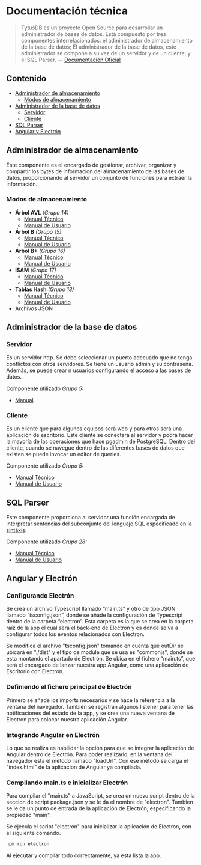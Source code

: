 # Documentación técnica
> TytusDB es un proyecto Open Source para desarrollar un administrador de bases de datos. Está compuesto por tres componentes interrelacionados: el administrador de almacenamiento de la base de datos; El administrador de la base de datos, este administrador se compone a su vez de un servidor y de un cliente; y el SQL Parser.  — [Documentación Oficial](https://github.com/tytusdb/tytus)

## Contenido
- [Administrador de almacenamiento](#adminStorage)
    - [Modos de almacenamiento](#storageMode)
- [Administrador de la base de datos](#adminDB)
    - [Servidor](#server)
    - [Cliente](#client)
- [SQL Parser](#parser)
- [Angular y Electrón](#angularElectron)


## Administrador de almacenamiento<a name="adminStorage"></a>
Este componente es el encargado de gestionar, archivar, organizar y compartir los bytes de informacion del almacenamiento de las bases de datos, proporcionando al servidor un conjunto de funciones para extraer la información.

### Modos de almacenamiento<a name="storageMode"></a>
- **Árbol AVL** *(Grupo 14)*
    - [Manual Técnico](../storage/AVL/docs/TechnicalManual.md)
    - [Manual de Usuario](../storage/AVL/docs/UserManual.md)
- **Árbol B** *(Grupo 15)*
    - [Manual Técnico](../storage/BTree/docs/Manual_de_Usuario.md)
    - [Manual de Usuario](../storage/BTree/docs/Manual_Tecnico.md)
- **Árbol B+** *(Grupo 16)*
    - [Manual Técnico](../storage/BPTree/doc/techManual_doc.md)
    - [Manual de Usuario](../storage/BPTree/doc/userManual_doc.md)
- **ISAM** *(Grupo 17)*
    - [Manual Técnico](../storage/ISAM/doc/Technical_guide.md)
    - [Manual de Usuario](../storage/ISAM/doc/user_guide.md)
- **Tablas Hash** *(Grupo 18)*
    - [Manual Técnico](../storage/Hash/docs/Manual_tecnico.md)
    - [Manual de Usuario](../storage/Hash/docs/Manual_de_usuario.md)
- Archivos JSON

## Administrador de la base de datos<a name="adminDB"></a>
### Servidor<a name="server"></a>
Es un servidor http. Se debe seleccionar un puerto adecuado que no tenga conflictos con otros servidores. Se tiene un usuario admin y su contraseña. Además, se puede crear n usuarios configurando el acceso a las bases de datos.

Componente utilizado *Grupo 5:*
- [Manual](../server/README.md)

### Cliente<a name="client"></a>
Es un cliente que para algunos equipos será web y para otros será una aplicación de escritorio. Este cliente se conectará al servidor y podrá hacer la mayoría de las operaciones que hace pgadmin de PostgreSQL. Dentro del cliente, cuando se navegue dentro de las diferentes bases de datos que existen se puede invocar un editor de queries.

Componente utilizado *Grupo 5:*
- [Manual Técnico](../client/team05/TECNICO.md)
- [Manual de Usuario](../client/team05/README.md)

## SQL Parser<a name="parser"></a>
Este componente proporciona al servidor una función encargada de interpretar sentencias del subconjunto del lenguaje SQL especificado en la [sintáxis](../docs/sql_syntax/README.md).

Componente utilizado *Grupo 28:*
- [Manual Técnico](../parserT28/docs/Manual_Tecnico.md)
- [Manual de Usuario](../parserT28/docs/Manual_de_Usuario.md)

## Angular y Electrón<a name="angularElectron"></a>
### Configurando Electrón
Se crea un archivo Typescript llamado “main.ts” y otro de tipo JSON llamado “tsconfig.json”, donde se añade la configuración de Typescript dentro de la carpeta “electron”.
Esta carpeta es la que se crea en la carpeta raíz de la app el cual será el back-end de Electron y es donde se va a configurar todos los eventos relacionados con Electron.

Se modifica el archivo "tsconfig.json" tomando en cuenta que outDir se ubicará en "./dist" y el tipo de module que se usa es "commonjs", donde se esta montando el apartado de Electrón. Se ubica en el fichero “main.ts”, que será el encargado de lanzar nuestra app Angular, como una aplicación de Escritorio con Electrón.

### Definiendo el fichero principal de Electrón
Primero se añade los imports necesarios y se hace la referencia a la ventana del navegador.
También se registran algunos listener para tener las notificaciones del estado de la app, y se crea una nueva ventana de Electron para colocar nuestra aplicación Angular.

### Integrando Angular en Electrón
Lo que se realiza es habilidar la opción para que se integrar la aplicación de Angular dentro de Electrón. Para poder realizarlo, en la ventana del navegador esta el método llamado "loadUrl". Con ese método se carga el "index.html" de la aplicacion de Angular ya compilada.

### Compilando main.ts e inicializar Electrón
Para compilar el "main.ts" a JavaScript, se crea un nuevo script dentro de la seccion de script package.json y se le da el nombre de "electron". Tambien se le da un punto de entrada de la aplicación de Electrón, especificando la propiedad "main".

Se ejecula el script "electron" para inicializar la aplicación de Electron, con el siguiente comando.
``` bash
npm run electron
```
Al ejecutar y compilar todo correctamente, ya esta lista la app.
